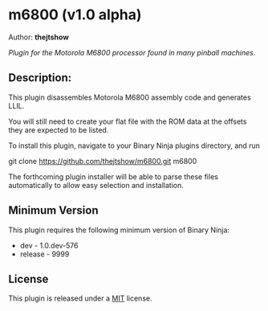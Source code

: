# m6800 (v1.0 alpha)
Author: **thejtshow**

_Plugin for the Motorola M6800 processor found in many pinball machines._
## Description:
This plugin disassembles Motorola M6800 assembly code and generates LLIL.

You will still need to create your flat file with the ROM data at the offsets they are expected to be listed.

To install this plugin, navigate to your Binary Ninja plugins directory, and run

git clone https://github.com/thejtshow/m6800.git m6800



The forthcoming plugin installer will be able to parse these files automatically to allow easy selection and installation.
## Minimum Version

This plugin requires the following minimum version of Binary Ninja:

 * dev - 1.0.dev-576
 * release - 9999



## License
This plugin is released under a [MIT](LICENSE) license.

